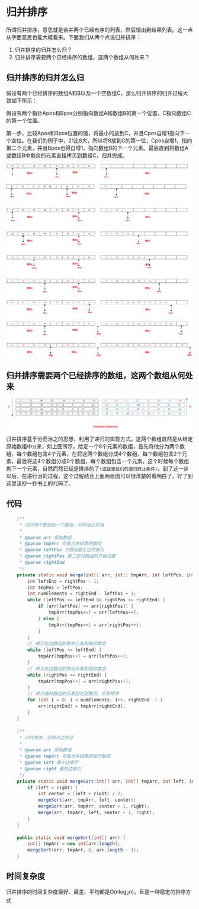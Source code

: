 # 归并排序

所谓归并排序，意思就是合并两个已经有序的列表，然后输出到结果列表。这一点从字面意思也能大概看来。下面我们从两个点说归并排序：

1. 归并排序的归并怎么归？
2. 归并排序需要两个已经排序的数组，这两个数组从何处来？

## 归并排序的归并怎么归

假设有两个已经排序的数组A和B以及一个空数组C，那么归并排序的归并过程大致如下所示：

假设有两个指针Apos和Bpos分别指向数组A和数组B的第一个位置，C指向数组C的第一个位置。

第一步，比较Apos和Bpos位置的值，将最小的放到C，并且Cpos自增1指向下一个空位。在我们的例子中，21比8大，所以将8放到C的第一位，Cpos自增1，指向第二个元素，并且Bpos也得自增1，指向数组B的下一个元素。最后直到将数组A 或数组B中剩余的元素直接拷贝到数组C，归并完成。

<img src="归并排序合并过程.png" alt="归并排序合并过程" style="zoom:100%;" />

## 归并排序需要两个已经排序的数组，这两个数组从何处来

<img src="归并排序.png" alt="归并排序" style="zoom:100%;" />

归并排序基于分而治之的思想，利用了递归的实现方式。这两个数组自然是从给定原始数组中`分`来，如上图所示，给定一个8个元素的数组，首先将他分为两个数组，每个数组包含4个元素，在将这两个数组分成4个数组，每个数组包含2个元素，最后将这4个数组分成8个数组，每个数组包含一个元素，这个时候每个数组剩下一个元素，自然而然已经是排序的了`(这就是我们的递归终止条件)`。到了这一步以后，在进行治的过程，这个过程结合上面两张图可以很清楚的看明白了。好了到这里该抄一抄书上的代码了。

## 代码

```java
    /**
     * 归并两个数组到一个数组，分而治之的治
     *
     * @param arr 原始数组
     * @param tmpArr 存放合并结果的数组
     * @param leftPos 子数组最左边的索引
     * @param rightPos 第二部分数组的开始位置
     * @param rightEnd
     */
    private static void merge(int[] arr, int[] tmpArr, int leftPos, int rightPos, int rightEnd) {
        int leftEnd = rightPos - 1;
        int tmpPos = leftPos;
        int numElements = rightEnd - leftPos + 1;
        while (leftPos <= leftEnd && rightPos <= rightEnd) {
            if (arr[leftPos] <= arr[rightPos]) {
                tmpArr[tmpPos++] = arr[leftPos++];
            } else {
                tmpArr[tmpPos++] = arr[rightPos++];
            }
        }
        // 拷贝左边数组的剩余元素到临时数组
        while (leftPos <= leftEnd) {
            tmpArr[tmpPos++] = arr[leftPos++];
        }
        // 拷贝右边数组的剩余元素到临时数组
        while (rightPos <= rightEnd) {
            tmpArr[tmpPos++] = arr[rightPos++];
        }
        // 拷贝临时数组的元素到给定数组，实现排序
        for (int i = 0; i < numElements; i++, rightEnd--) {
            arr[rightEnd] = tmpArr[rightEnd];
        }
    }

    /**
     * 归并排序，分而治之的分
     *
     * @param arr 原始数组
     * @param tmpArr 存放合并结果的临时数组
     * @param left 最左边索引
     * @param right 最右边索引
     */
    private static void mergeSort(int[] arr, int[] tmpArr, int left, int right) {
        if (left < right) {
            int center = (left + right) / 2;
            mergeSort(arr, tmpArr, left, center);
            mergeSort(arr, tmpArr, center + 1, right);
            merge(arr, tmpArr, left, center + 1, right);
        }
    }

    public static void mergeSort(int[] arr) {
        int[] tmpArr = new int[arr.length];
        mergeSort(arr, tmpArr, 0, arr.length - 1);
    }
```

## 时间复杂度

归并排序的时间复杂度最好、最差、平均都是O(nlog<sub>2</sub>n)。且是一种稳定的排序方式


